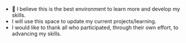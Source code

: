 - 👋 I believe this is the best environment to learn more and develop my skills.
- I will use this space to update my current projects/learning.
- I would like to thank all who participated, through their own effort, to advancing my skills.

<!---
ormigi/ormigi is a ✨ special ✨ repository because its `README.md` (this file) appears on your GitHub profile.
You can click the Preview link to take a look at your changes.
--->
